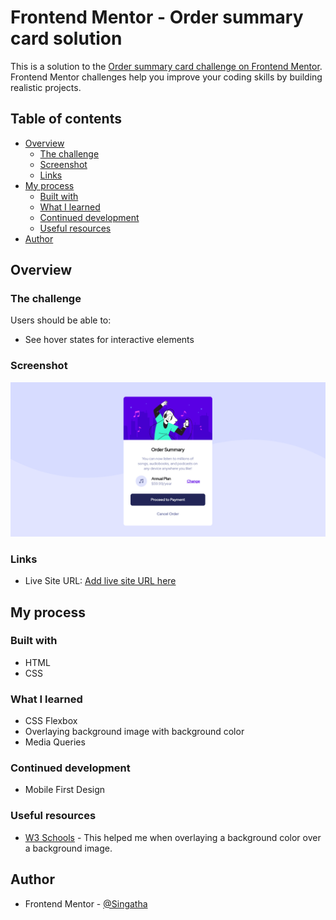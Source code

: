 # Frontend Mentor - Order summary card solution

This is a solution to the [Order summary card challenge on Frontend Mentor](https://www.frontendmentor.io/challenges/order-summary-component-QlPmajDUj). Frontend Mentor challenges help you improve your coding skills by building realistic projects. 

## Table of contents

- [Overview](#overview)
  - [The challenge](#the-challenge)
  - [Screenshot](#screenshot)
  - [Links](#links)
- [My process](#my-process)
  - [Built with](#built-with)
  - [What I learned](#what-i-learned)
  - [Continued development](#continued-development)
  - [Useful resources](#useful-resources)
- [Author](#author)

## Overview

### The challenge

Users should be able to:

- See hover states for interactive elements

### Screenshot

![Challenge Screenshot](./order-summary-component-screenshot.png)


### Links

- Live Site URL: [Add live site URL here](https://your-live-site-url.com)

## My process

### Built with

- HTML
- CSS

### What I learned

- CSS Flexbox
- Overlaying background image with background color
- Media Queries


### Continued development

- Mobile First Design

### Useful resources

- [W3 Schools](https://www.w3schools.com) - This helped me when overlaying a background color over a background image.

## Author

- Frontend Mentor - [@Singatha](https://www.frontendmentor.io/profile/Singatha)
